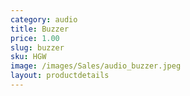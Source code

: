 ```yaml
---
category: audio
title: Buzzer
price: 1.00
slug: buzzer
sku: HGW
image: /images/Sales/audio_buzzer.jpeg
layout: productdetails
---
```

